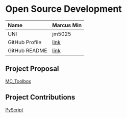# Open Source Development

| Name           | Marcus Min        |
|:--             |:--                |
| UNI            | jm5025            |
| GitHub Profile | [link](https://github.com/marcusm117) |
| GitHub README  | [link](https://github.com/marcusm117/marcusm117/blob/master/README.md) |


## Project Proposal
[MC_Toolbox](./projects/python/MC_Toolbox.md)

## Project Contributions
[PyScript](./projects/python/PyScript.md)
